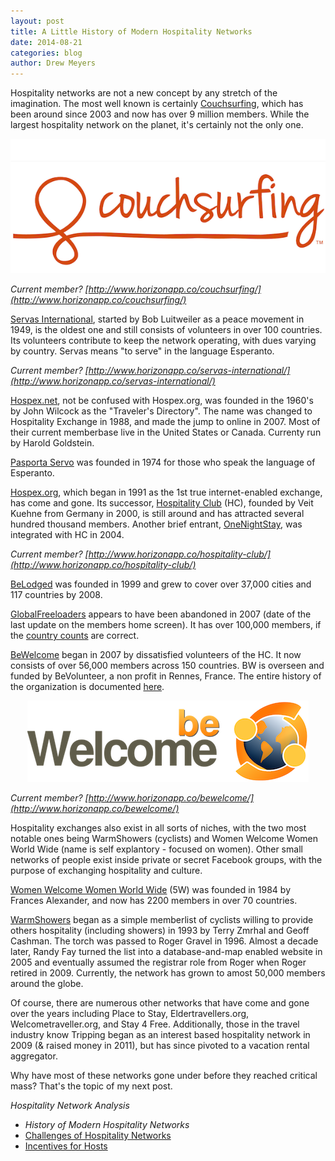 ```yaml
---
layout: post
title: A Little History of Modern Hospitality Networks
date: 2014-08-21
categories: blog
author: Drew Meyers
---
```


Hospitality networks are not a new concept by any stretch of the imagination. The most well known is certainly [Couchsurfing](http://www.courchsurfing.org), which has been around since 2003 and now has over 9 million members. While the largest hospitality network on the planet, it's certainly not the only one.

<p align="center"><img src="/assets/Couchsurfing-logo.png"></p>

<em>Current member? [http://www.horizonapp.co/couchsurfing/](http://www.horizonapp.co/couchsurfing/)</em>

[Servas International](http://www.servas.org/), started by Bob Luitweiler as a peace movement in 1949, is the oldest one and still consists of volunteers in over 100 countries. Its volunteers contribute to keep the network operating, with dues varying by country. Servas means "to serve" in the language Esperanto. 

<em>Current member? [http://www.horizonapp.co/servas-international/](http://www.horizonapp.co/servas-international/)</em>

[Hospex.net](http://www.hospex.net/), not be confused with Hospex.org, was founded in the 1960's by John Wilcock as the "Traveler's Directory". The name was changed to Hospitality Exchange in 1988, and made the jump to online in 2007. Most of their current memberbase live in the United States or Canada. Currenty run by Harold Goldstein.

[Pasporta Servo](http://www.pasportaservo.org/) was founded in 1974 for those who speak the language of Esperanto.

[Hospex.org](http://www.hospex.org/), which began in 1991 as the 1st true internet-enabled exchange, has come and gone. Its successor, [Hospitality Club](http://www.hospitalityclub.org/) (HC), founded by Veit Kuehne from Germany in 2000, is still around and has attracted several hundred thousand members. Another brief entrant, [OneNightStay](http://onenightstay.hospitalityclub.org/), was integrated with HC in 2004.

<em>Current member? [http://www.horizonapp.co/hospitality-club/](http://www.horizonapp.co/hospitality-club/)</em>

[BeLodged](http://www.belodged.com/) was founded in 1999 and grew to cover over 37,000 cities and 117 countries by 2008.

[GlobalFreeloaders](http://www.globalfreeloaders.com/) appears to have been abandoned in 2007 (date of the last update on the members home screen). It has over 100,000 members, if the [country counts](http://www.globalfreeloaders.com/memberlocations.php) are correct.

[BeWelcome](http://www.bewelcome.org/) began in 2007 by dissatisfied volunteers of the HC. It now consists of over 56,000 members across 150 countries. BW is overseen and funded by BeVolunteer, a non profit in Rennes, France. The entire history of the organization is documented [here](http://www.bewelcome.org/wiki/History_of_BeVolunteer).

<p align="center"><img src="/assets/hospitality-network-logos/BeWelcome-logo.png"></p>

<em>Current member? [http://www.horizonapp.co/bewelcome/](http://www.horizonapp.co/bewelcome/)</em>

Hospitality exchanges also exist in all sorts of niches, with the two most notable ones being WarmShowers (cyclists) and Women Welcome Women World Wide (name is self explantory - focused on women). Other small networks of people exist inside private or secret Facebook groups, with the purpose of exchanging hospitality and culture.

[Women Welcome Women World Wide](http://www.womenwelcomewomen.org.uk/) (5W) was founded in 1984 by Frances Alexander, and now has 2200 members in over 70 countries.

[WarmShowers](https://www.warmshowers.org/) began as a simple memberlist of cyclists willing to provide others hospitality (including showers) in 1993 by Terry Zmrhal and Geoff Cashman. The torch was passed to Roger Gravel in 1996. Almost a decade later, Randy Fay turned the list into a database-and-map enabled website in 2005 and eventually assumed the registrar role from Roger when Roger retired in 2009. Currently, the network has grown to amost 50,000 members around the globe. 

Of course, there are numerous other networks that have come and gone over the years including Place to Stay, Eldertravellers.org, Welcometraveller.org, and Stay 4 Free. Additionally, those in the travel industry know Tripping began as an interest based hospitality network in 2009 (& raised money in 2011), but has since pivoted to a vacation rental aggregator.

Why have most of these networks gone under before they reached critical mass? That's the topic of my next post.

<em>Hospitality Network Analysis</em>

- <em>History of Modern Hospitality Networks</em>
- [Challenges of Hospitality Networks](http://www.horizonapp.co/blog/hospitality-networks-failed/)
- [Incentives for Hosts](http://www.horizonapp.co/blog/incentives-hosting-hospitality-networks/)

